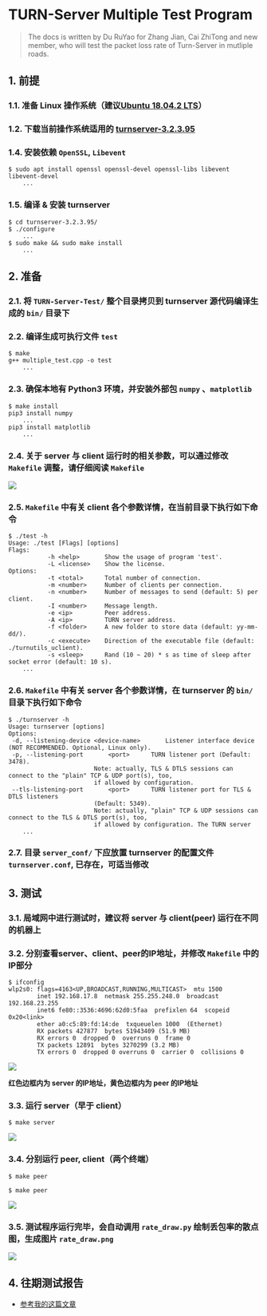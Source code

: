 # TURN-Server Multiple Test Program

> The docs is written by Du RuYao for Zhang Jian, Cai ZhiTong and new member, who will test the packet loss rate of Turn-Server in mutliple roads.

## 1. 前提

### 1.1. 准备 Linux 操作系统（建议[Ubuntu 18.04.2 LTS](https://ubuntu.com/download/desktop)）

### 1.2. 下载当前操作系统适用的 [turnserver-3.2.3.95](http://turnserver.open-sys.org/downloads/v3.2.3.95/)

### 1.4. 安装依赖 `OpenSSL`, `Libevent`

```shell
$ sudo apt install openssl openssl-devel openssl-libs libevent libevent-devel
    ...
```

### 1.5. 编译 & 安装 turnserver

```shell
$ cd turnserver-3.2.3.95/
$ ./configure
    ...
$ sudo make && sudo make install
    ...
```

## 2. 准备

### 2.1. 将 `TURN-Server-Test/` 整个目录拷贝到 turnserver 源代码编译生成的 `bin/` 目录下

### 2.2. 编译生成可执行文件 `test`

```shell
$ make
g++ multiple_test.cpp -o test
    ...
```

### 2.3. 确保本地有 Python3 环境，并安装外部包 `numpy` 、`matplotlib`

```shell
$ make install
pip3 install numpy
    ...
pip3 install matplotlib
    ...
```

### 2.4. 关于 server 与 client 运行时的相关参数，可以通过修改 `Makefile` 调整，请仔细阅读 `Makefile`

![](other_img/makefile.png)

### 2.5. `Makefile` 中有关 client 各个参数详情，在当前目录下执行如下命令

```shell
$ ./test -h
Usage: ./test [Flags] [options]
Flags:
           -h <help>       Show the usage of program 'test'.
           -L <license>    Show the license.
Options:
           -t <total>      Total number of connection.
           -m <number>     Number of clients per connection.
           -n <number>     Number of messages to send (default: 5) per client.
           -I <number>     Message length.
           -e <ip>         Peer address.
           -A <ip>         TURN server address.
           -f <folder>     A new folder to store data (default: yy-mm-dd/).
           -c <execute>    Direction of the executable file (default: ./turnutils_uclient).
           -s <sleep>      Rand (10 ~ 20) * s as time of sleep after socket error (default: 10 s).
    ...
```

### 2.6. `Makefile` 中有关 server 各个参数详情，在 turnserver 的 `bin/` 目录下执行如下命令

```shell
$ ./turnserver -h
Usage: turnserver [options]
Options:
 -d, --listening-device	<device-name>		Listener interface device (NOT RECOMMENDED. Optional, Linux only).
 -p, --listening-port		<port>		TURN listener port (Default: 3478).
						Note: actually, TLS & DTLS sessions can connect to the "plain" TCP & UDP port(s), too,
						if allowed by configuration.
 --tls-listening-port		<port>		TURN listener port for TLS & DTLS listeners
						(Default: 5349).
						Note: actually, "plain" TCP & UDP sessions can connect to the TLS & DTLS port(s), too,
						if allowed by configuration. The TURN server
    ...
```

### 2.7. 目录 `server_conf/` 下应放置 turnserver 的配置文件 `turnserver.conf`, 已存在，可适当修改

## 3. 测试

### 3.1. 局域网中进行测试时，建议将 server 与 client(peer) 运行在不同的机器上

### 3.2. 分别查看server、client、peer的IP地址，并修改 `Makefile` 中的IP部分

```shell
$ ifconfig
wlp2s0: flags=4163<UP,BROADCAST,RUNNING,MULTICAST>  mtu 1500
        inet 192.168.17.8  netmask 255.255.248.0  broadcast 192.168.23.255
        inet6 fe80::3536:4696:62d0:5faa  prefixlen 64  scopeid 0x20<link>
        ether a0:c5:89:fd:14:de  txqueuelen 1000  (Ethernet)
        RX packets 427877  bytes 51943409 (51.9 MB)
        RX errors 0  dropped 0  overruns 0  frame 0
        TX packets 12891  bytes 3270299 (3.2 MB)
        TX errors 0  dropped 0 overruns 0  carrier 0  collisions 0
```

![](other_img/makefile_ip.png)

**红色边框内为 server 的IP地址，黄色边框内为 peer 的IP地址**

### 3.3. 运行 server（早于 client）

```shell
$ make server
```

![](other_img/make_server.png)

### 3.4. 分别运行 peer, client（两个终端）

```shell
$ make peer         
```

```shell
$ make peer
```

![](other_img/make_peer_client.png)

### 3.5. 测试程序运行完毕，会自动调用 `rate_draw.py` 绘制丢包率的散点图，生成图片 `rate_draw.png`

![](other_img/rate_draw.png)

## 4. 往期测试报告

- [参考我的这篇文章](https://graycat0918.github.io/2019/07/12/turnserver-packet-loss-test/#more)